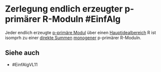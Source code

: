 # Zerlegung endlich erzeugter p-primärer R-Moduln #EinfAlg 
Jeder endlich erzeugte [p-primäre Modul](Einf.%20Alg/Definition/p-prim%C3%A4re%20Moduln.md) über einen [Hauptidealbereich](Einf.%20Alg/Definition/Hauptidealbereiche.md) R ist isomprh zu einer [direkte Summen](Einf.%20Alg/Definition/Direkte%20Summen%20von%20Moduln.md) [monogener](Einf.%20Alg/Definition/monogene%20Moduln.md) p-primärer R-Moduln.
## Siehe auch
- #EinfAlgVL11